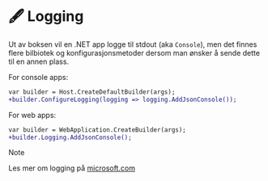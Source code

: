 # 🖋️ Logging

Ut av boksen vil en .NET app logge til stdout (aka `Console`), men det finnes flere bilbiotek og konfigurasjonsmetoder dersom man ønsker å sende dette til en annen plass.

For console apps:

```diff filename="Program.cs" copy
var builder = Host.CreateDefaultBuilder(args);
+builder.ConfigureLogging(logging => logging.AddJsonConsole());
```

For web apps:

```diff filename="Program.cs" copy
var builder = WebApplication.CreateBuilder(args);
+builder.Logging.AddJsonConsole();
```

> [!NOTE]
> Les mer om logging på [microsoft.com](https://learn.microsoft.com/>en-us/aspnet/core/fundamentals/logging/?view=aspnetcore-7.0)
